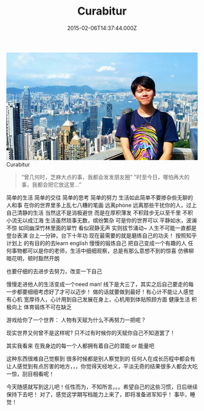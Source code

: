 ﻿---
layout: post
title: Curabitur
date: 2015-02-06T14:37:44.000Z
categories: update
---

<img src="/images/fulls/03.jpg" class="fit image">Curabitur

>“曾几何时，芝麻大点的事，我都会发发朋友圈”
     "时至今日，哪怕再大的事，我都会把它放这里...”

简单的生活
简单的交往
简单的思考
简单的努力
生活如此简单不要掺杂些无聊的人和事
在你的世界里多上乱七八糟的笔画
远离phone
远离那些干扰你的人，过上自己清静的生活
当然这不是消极避世
而是在厚积薄发
不积跬步无以至千里
不积小流无以成江海
生活虽然琐事无数，缤纷繁杂
可是你的世界可以 平静如水，波澜不惊
如同幽深竹林里面的翠竹
看似寂静无声
实则拔节涌动~
人生不可能一直都是登台表演
台上一分钟，台下十年功
现在最需要的就是磨练自己的功夫！
按照知乎计划上 的有目的的去learn english
慢慢的锻炼自己   把自己变成一个有趣的人
任何事物都可以是你的老师，生活中细细观察，总是有那么意想不到的惊喜
仿佛柳暗花明，顿时豁然开朗

也要仔细的去进步去努力，改变一下自己

慢慢走进他人的生活变成一个need man!
线下是大三了，其实之后自己要走的每一步都要细细考虑好了才可以迈步！
做的话就要做到最好！有心计不能让人感觉有心机
宽厚待人，心计用到自己发展在身上，心机用到体贴照顾方面
健康生活
积极向上
体育锻炼不可在缺乏


游戏给你了一个世界：
人物有天赋为什么不再努力一把呢？

现实世界又何曾不是这样呢?
只不过有时候你的天赋你自己不知道罢了！

其实我看来
在我身边的每一个人都拥有着自己的潜能 or 能量吧

这种东西很难自己觉察到
很多时候都是别人察觉到的
任何人在成长历程中都会有让人感觉到有点厉害的地方，，，你觉得天经地义，平淡无奇的结果很多人都会大吃一惊，刮目相看呢！

今天随感就写到这儿吧！任性而为，不知所言。。。希望自己的这些习惯，日后继续保持下去吧！
对了，感觉这学期写档能力上来了，即将准备进军知乎！
事毕，睡觉！

